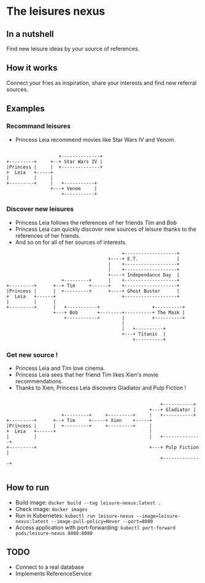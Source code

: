 # The leisures nexus

## In a nutshell

Find new leisure ideas by your source of references.

## How it works

Connect your fries as inspiration, share your interests and find new referral sources.

## Examples 

### Recommand leisures

- Princess Leia recommend movies like Star Wars IV and Venom.

```

                   +--------------+
+---------+     +--+ Star Wars IV |
|Princess |     |  +--------------+
+  Leia   +-----+
|         |     |
+---------+     |   +-----------+
                +---+ Venom     |
                    +-----------+
```

### Discover new leisures

- Princess Leia follows the references of her friends *Tim* and *Bob*
- Princess Leia can quickly discover new sources of leisure thanks to the references of her friends.
- And so on for all of her sources of interests. 

```
                                          +-------------------+
                                     +----+ E.T.              |
                                     |    +-------------------+
                                     |    +-------------------+
                                     +----+ Independance Day  |
                    +---------+      |    +-------------------+
+---------+      +--+ Tim     +------+    +-------------------+
|Princess |      |  +---------+      +----+ Ghost Buster      |
+  Leia   +------+                        +-------------------+
|         |      |
+---------+      |   +-----------+                   +----------+
                 +---+ Bob       +--------+----------+ The Mask |
                     +-----------+        |          +----------+
                                          |
                                          |   +----------+
                                          +---+ Titanic  |
                                              +----------+
```


### Get new source !

- Princess Leia and Tim love cinema.
- Princess Leia sees that her friend Tim likes Xien's movie recommendations.
- Thanks to Xien, Princess Leia discovers Gladiator and Pulp Fiction ! 

```

                                                        +-----------+
                                                    +---+ Gladiator |
                    +---------+     +---------+     |   +-----------+
+---------+      +--+ Tim     +-----+ Xien    +-----+
|Princess |      |  +---------+     +---------+     |
+  Leia   +------+                                  |
|         |                                         |   +--------------+
+---------+                                         +---+ Pulp Fiction |
                                                        +--------------+
                                                                         
```

## How to run

* Build image: `docker build --tag leisure-nexus:latest .`
* Check image: `docker images`
* Run in Kubernetes: `kubectl run leisure-nexus --image=leisure-nexus:latest --image-pull-policy=Never --port=8080`
* Access application with port-forwarding: `kubectl port-forward pods/leisure-nexus 8080:8080`

## TODO

* Connect to a real database
* Implements ReferenceService

